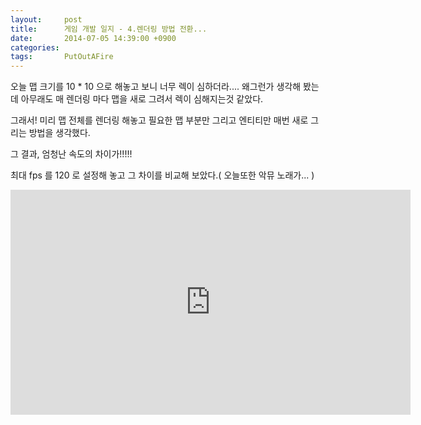 ```yaml
---
layout:     post
title:      게임 개발 일지 - 4.렌더링 방법 전환...
date:       2014-07-05 14:39:00 +0900
categories: 
tags:       PutOutAFire
---
```


오늘 맵 크기를 10 * 10 으로 해놓고 보니 너무 렉이 심하더라.... 왜그런가 생각해 봤는데 아무래도 매 렌더링 마다 맵을 새로 그려서 렉이 심해지는것 같았다.

그래서! 미리 맵 전체를 렌더링 해놓고 필요한 맵 부분만 그리고 엔티티만 매번 새로 그리는 방법을 생각했다.

그 결과, 엄청난 속도의 차이가!!!!!

최대 fps 를 120 로 설정해 놓고 그 차이를 비교해 보았다.( 오늘또한 악뮤 노래가... )

<center><iframe title="게임 개발 일지 - 4.렌더링 방법 전환..." width="640" height="360" src="http://kakaotv.daum.net/embed/player/cliplink/60026035?service=daum_tistory" allowfullscreen frameborder="0" scrolling="no"></iframe></center>
